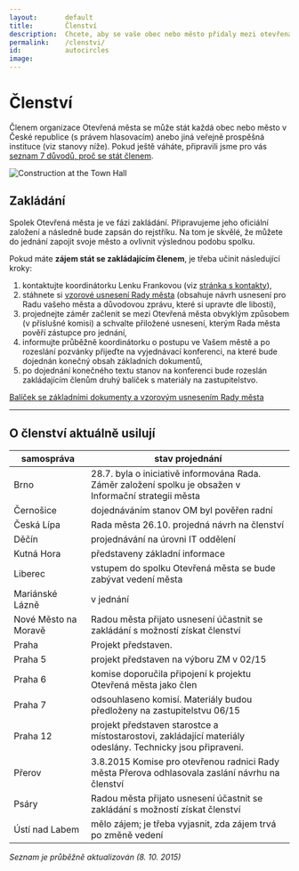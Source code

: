 ```yaml
---
layout:       default
title:        Členství
description:  Chcete, aby se vaše obec nebo město přidaly mezi otevřená města?
permalink:    /clenstvi/
id:           autocircles
image:
---
```


# Členství
Členem organizace Otevřená města se může stát každá obec nebo město v České republice (s právem hlasovacím) anebo jiná veřejně prospěšná instituce (viz stanovy níže). Pokud ještě váháte, připravili jsme pro vás [seznam 7 důvodů, proč se stát členem](/clenstvi/motivace/).


![Construction at the Town Hall](/media/thumbnails/construction.jpg)

## Zakládání

Spolek Otevřená města je ve fázi zakládání. Připravujeme jeho oficiální založení a následně bude zapsán do rejstříku. Na tom je skvělé, že můžete do jednání zapojit svoje město a ovlivnit výslednou podobu spolku.

Pokud máte **zájem stát se zakládajícím členem**, je třeba učinit následující kroky:

1. kontaktujte koordinátorku Lenku Frankovou (viz [stránka s kontakty](/kontakty/)),
2. stáhnete si [vzorové usnesení Rady města](/balicek-na-konferenci.html) (obsahuje návrh usnesení pro Radu vašeho města a důvodovou zprávu, které si upravte dle libosti),
3. projednejte záměr začlenit se mezi Otevřená města obvyklým způsobem (v příslušné komisi) a schvalte přiložené usnesení, kterým Rada města pověří zástupce pro jednání,
4. informujte průběžně koordinátorku o postupu ve Vašem městě a po rozeslání pozvánky přijeďte na vyjednávací konferenci, na které bude dojednán konečný obsah základních dokumentů,
5. po dojednání konečného textu stanov na konferenci bude rozeslán zakládajícím členům druhý balíček s materiály na zastupitelstvo.

<a href="/balicek-na-konferenci.html" class="button expand success">Balíček se základními dokumenty a vzorovým usnesením Rady města</a>

----

## O členství aktuálně usilují

samospráva | stav projednání
--- | ---
Brno | 28.7. byla o iniciativě informována Rada. Záměr založení spolku je obsažen v Informační strategii města
Černošice | dojednáváním stanov OM byl pověřen radní
Česká Lípa | Rada města 26.10. projedná návrh na členství
Děčín | projednávání na úrovni IT oddělení
Kutná Hora | představeny základní informace
Liberec | vstupem do spolku Otevřená města se bude zabývat vedení města
Mariánské Lázně | v jednání
Nové Město na Moravě | Radou města přijato usnesení účastnit se zakládání s možností získat členství 
Praha | Projekt představen.
Praha 5 | projekt představen na výboru ZM v 02/15
Praha 6 | komise doporučila připojení k projektu Otevřená města jako člen
Praha 7 | odsouhlaseno komisí. Materiály budou předloženy na zastupitelstvu 06/15
Praha 12 | projekt představen starostce a místostarostovi, zakládající materiály odeslány. Technicky jsou připraveni.
Přerov | 3.8.2015 Komise pro otevřenou radnici Rady města Přerova odhlasovala zaslání návrhu na členství
Psáry | Radou města přijato usnesení účastnit se zakládání s možností získat členství 
Ústí nad Labem | mělo zájem; je třeba vyjasnit, zda zájem trvá po změně vedení

*Seznam je průběžně aktualizován (8. 10. 2015)*
